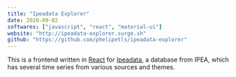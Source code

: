 ```yaml
---
title: "Ipeadata Explorer"
date: 2020-09-02
softwares: ["javascript", "react", "material-ui"]
website: "http://ipeadata-explorer.surge.sh"
github: "https://github.com/phelipetls/ipeadata-explorer"
---
```


This is a frontend written in
[React](https://reactjs.org/docs/getting-started.html) for
[Ipeadata](http://ipeadata.gov.br/api/), a database from IPEA, which has several
time series from various sources and themes.
